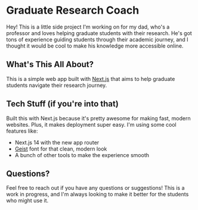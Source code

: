 # Graduate Research Coach 

Hey! This is a little side project I'm working on for my dad, who's a professor and loves helping graduate students with their research. He's got tons of experience guiding students through their academic journey, and I thought it would be cool to make his knowledge more accessible online.

## What's This All About?

This is a simple web app built with [Next.js](https://nextjs.org) that aims to help graduate students navigate their research journey.

## Tech Stuff (if you're into that)

Built this with Next.js because it's pretty awesome for making fast, modern websites. Plus, it makes deployment super easy. I'm using some cool features like:
- Next.js 14 with the new app router
- [Geist](https://vercel.com/font) font for that clean, modern look
- A bunch of other tools to make the experience smooth

## Questions?

Feel free to reach out if you have any questions or suggestions! This is a work in progress, and I'm always looking to make it better for the students who might use it.

